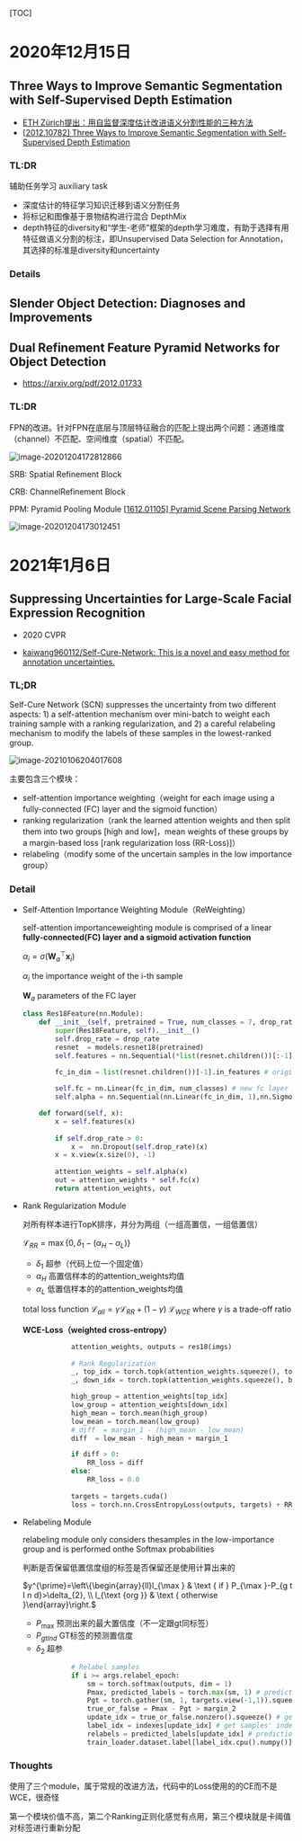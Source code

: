 [TOC]

# 2020年12月15日

## Three Ways to Improve Semantic Segmentation with Self-Supervised Depth Estimation

* [ETH Zürich提出：用自监督深度估计改进语义分割性能的三种方法](https://mp.weixin.qq.com/s/dAhLQhuL06LtT8crCheBpA)
* [[2012.10782\] Three Ways to Improve Semantic Segmentation with Self-Supervised Depth Estimation](https://arxiv.org/abs/2012.10782)

### TL:DR

辅助任务学习 auxiliary task

* 深度估计的特征学习知识迁移到语义分割任务
* 将标记和图像基于景物结构进行混合 DepthMix
* depth特征的diversity和“学生-老师”框架的depth学习难度，有助于选择有用特征做语义分割的标注，即Unsupervised Data Selection for Annotation，其选择的标准是diversity和uncertainty

### Details





## Slender Object Detection: Diagnoses and Improvements



## Dual Refinement Feature Pyramid Networks for Object Detection

* https://arxiv.org/pdf/2012.01733

### TL:DR

FPN的改进。针对FPN在底层与顶层特征融合的匹配上提出两个问题：通道维度（channel）不匹配、空间维度（spatial）不匹配。

![image-20201204172812866](image/image-20201204172812866.png)



SRB: Spatial Refinement Block

CRB: ChannelRefinement Block

PPM: Pyramid Pooling Module [[1612.01105\] Pyramid Scene Parsing Network](https://arxiv.org/abs/1612.01105)

![image-20201204173012451](image/image-20201204173012451.png)

# 2021年1月6日

## Suppressing Uncertainties for Large-Scale Facial Expression Recognition

* 2020 CVPR

* [kaiwang960112/Self-Cure-Network: This is a novel and easy method for annotation uncertainties.](https://github.com/kaiwang960112/Self-Cure-Network)

### TL;DR

Self-Cure Network (SCN) suppresses the uncertainty from two different aspects: 1) a self-attention mechanism over mini-batch to weight each training sample with a ranking regularization, and 2) a careful relabeling mechanism to modify the labels of these samples in the lowest-ranked group.

![image-20210106204017608](image/image-20210106204017608.png)

主要包含三个模块：

* self-attention importance weighting（weight for each image using a fully-connected (FC) layer and the sigmoid function）
* ranking regularization（rank the learned attention weights and then split them into two groups [high and low]，mean weights of these groups by a margin-based loss [rank regularization loss (RR-Loss)]）
* relabeling（modify some of the uncertain samples in the low importance group）

### Detail

* Self-Attention Importance Weighting Module（ReWeighting）

  self-attention importanceweighting module is comprised of a linear **fully-connected(FC) layer and a sigmoid activation function**

  $\alpha_{i}=\sigma\left(\mathbf{W}_{a}^{\top} \mathbf{x}_{i}\right)$

  $\alpha_{i}$ the importance weight of the i-th sample

  $\mathbf{W}_{a}$ parameters of the FC layer

  ```python
  class Res18Feature(nn.Module):
      def __init__(self, pretrained = True, num_classes = 7, drop_rate = 0):
          super(Res18Feature, self).__init__()
          self.drop_rate = drop_rate
          resnet  = models.resnet18(pretrained)
          self.features = nn.Sequential(*list(resnet.children())[:-1]) # after avgpool 512x1
  
          fc_in_dim = list(resnet.children())[-1].in_features # original fc layer's in dimention 512
     
          self.fc = nn.Linear(fc_in_dim, num_classes) # new fc layer 512x7
          self.alpha = nn.Sequential(nn.Linear(fc_in_dim, 1),nn.Sigmoid())
  
      def forward(self, x):
          x = self.features(x)
          
          if self.drop_rate > 0:
              x =  nn.Dropout(self.drop_rate)(x)
          x = x.view(x.size(0), -1)
          
          attention_weights = self.alpha(x)
          out = attention_weights * self.fc(x)
          return attention_weights, out
  ```

* Rank Regularization Module

  对所有样本进行TopK排序，并分为两组（一组高置信，一组低置信）

  $\mathcal{L}_{R R}=\max \left\{0, \delta_{1}-\left(\alpha_{H}-\alpha_{L}\right)\right\}$

  * $\delta_{1}$ 超参（代码上位一个固定值）
  * $\alpha_{H}$ 高置信样本的的attention_weights均值
  * $\alpha_{L}$ 低置信样本的的attention_weights均值

  total loss function   $\mathcal{L}_{a l l}=\gamma \mathcal{L}_{R R}+(1-\gamma)$ $\mathcal{L}_{W C E}$ where $\gamma$ is a trade-off ratio

  **WCE-Loss（weighted cross-entropy）**

  ```python
              attention_weights, outputs = res18(imgs)
              
              # Rank Regularization
              _, top_idx = torch.topk(attention_weights.squeeze(), tops)
              _, down_idx = torch.topk(attention_weights.squeeze(), batch_sz - tops, largest = False)
  
              high_group = attention_weights[top_idx]
              low_group = attention_weights[down_idx]
              high_mean = torch.mean(high_group)
              low_mean = torch.mean(low_group)
              # diff  = margin_1 - (high_mean - low_mean)
              diff  = low_mean - high_mean + margin_1
  
              if diff > 0:
                  RR_loss = diff
              else:
                  RR_loss = 0.0
              
              targets = targets.cuda()
              loss = torch.nn.CrossEntropyLoss(outputs, targets) + RR_loss 
  ```

* Relabeling Module

  relabeling  module  only  considers  thesamples in the low-importance group and is performed onthe Softmax probabilities

  判断是否保留低置信度组的标签是否保留还是使用计算出来的

  $y^{\prime}=\left\{\begin{array}{ll}l_{\max } & \text { if } P_{\max }-P_{g t I n d}>\delta_{2}, \\ l_{\text {org }} & \text { otherwise }\end{array}\right.$

  * $P_{\max }$ 预测出来的最大置信度（不一定跟gt同标签）
  * $P_{g t I n d}$ GT标签的预测置信度
  * $\delta_{2}$ 超参

  

  ```python
              # Relabel samples
              if i >= args.relabel_epoch:
                  sm = torch.softmax(outputs, dim = 1)
                  Pmax, predicted_labels = torch.max(sm, 1) # predictions
                  Pgt = torch.gather(sm, 1, targets.view(-1,1)).squeeze() # retrieve predicted probabilities of targets
                  true_or_false = Pmax - Pgt > margin_2
                  update_idx = true_or_false.nonzero().squeeze() # get samples' index in this mini-batch where (Pmax - Pgt > margin_2)
                  label_idx = indexes[update_idx] # get samples' index in train_loader
                  relabels = predicted_labels[update_idx] # predictions where (Pmax - Pgt > margin_2)
                  train_loader.dataset.label[label_idx.cpu().numpy()] = relabels.cpu().numpy() # relabel samples in train_loader
  ```

### Thoughts

使用了三个module，属于常规的改进方法，代码中的Loss使用的的CE而不是WCE，很奇怪

第一个模块价值不高，第二个Ranking正则化感觉有点用，第三个模块就是卡阈值对标签进行重新分配



